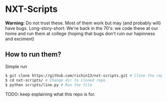 # NXT-Scripts

**Warning:** Do not trust these. Most of them work but may (and probably will) have bugs. Long-story-short: We're back in the 70's: we code these at our home and run them at college (hoping that bugs don't ruin our hapinness and exciment)

## How to run them?

Simple run 
```bash
$ git clone https://github.com/richin13/nxt-scripts.git # Clone the repo
$ cd nxt-scripts/ # Change dir to cloned repo
$ python scripts/line.py # Run the file
```

TODO: keep explaining what this repo is for.